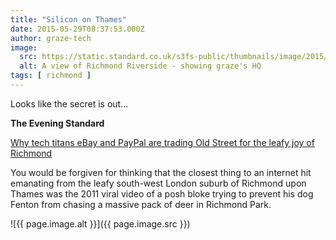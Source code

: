 ```yaml
---
title: "Silicon on Thames"
date: 2015-05-29T08:37:53.000Z
author: graze-tech
image:
  src: https://static.standard.co.uk/s3fs-public/thumbnails/image/2015/05/28/17/Richmond.jpg?w968
  alt: A view of Richmond Riverside - showing graze's HQ
tags: [ richmond ]
---
```


Looks like the secret is out...

**The Evening Standard**

[Why tech titans eBay and PayPal are trading Old Street for the leafy joy of Richmond](http://www.standard.co.uk/lifestyle/london-life/why-tech-titans-ebay-and-paypal-are-trading-old-street-for-the-leafy-joy-of-richmond-10282543.html)

You would be forgiven for thinking that the closest thing to an internet hit emanating from the leafy south-west London suburb of Richmond upon Thames was the 2011 viral video of a posh bloke trying to prevent his dog Fenton from chasing a massive pack of deer in Richmond Park.

![{{ page.image.alt }}]({{ page.image.src }})
